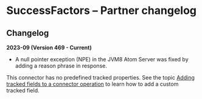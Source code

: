 # SuccessFactors – Partner changelog 

<head>
  <meta name="guidename" content="Integration"/>
  <meta name="context" content="GUID-d42a5d14-dec6-4dda-842c-2fadccb10d59"/>
</head>


## Changelog

**2023-09 (Version 469 - Current)**

- A null pointer exception (NPE) in the JVM8 Atom Server was fixed by adding a reason phrase in response.

This connector has no predefined tracked properties. See the topic [Adding tracked fields to a connector operation](../Process%20building/t-atm-Adding_tracked_fields_to_a_connector_operation_f71821dd-95ee-4ebd-bfc9-3333262f56f6.md) to learn how to add a custom tracked field.